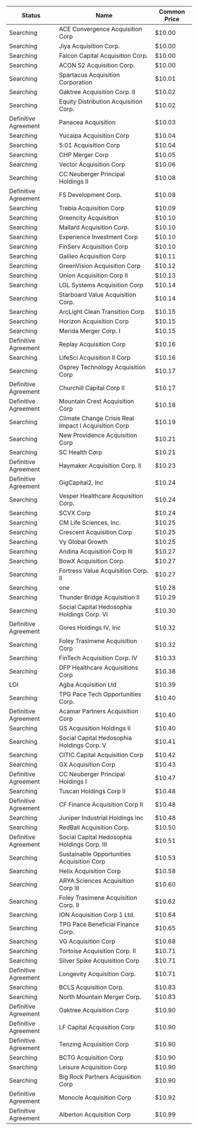 Status               | Name                                                 | Common Price 
-------------------- | ---------------------------------------------------- | -------------
Searching            | ACE Convergence Acquisition Corp                     | $10.00       
Searching            | Jiya Acquisition Corp.                               | $10.00       
Searching            | Falcon Capital Acquisition Corp.                     | $10.00       
Searching            | ACON S2 Acquisition Corp.                            | $10.00       
Searching            | Spartacus Acquisition Corporation                    | $10.01       
Searching            | Oaktree Acquisition Corp. II                         | $10.02       
Searching            | Equity Distribution Acquisition Corp.                | $10.02       
Definitive Agreement | Panacea Acquisition                                  | $10.03       
Searching            | Yucaipa Acquisition Corp                             | $10.04       
Searching            | 5:01 Acquisition Corp                                | $10.04       
Searching            | CHP Merger Corp                                      | $10.05       
Searching            | Vector Acquisition Corp                              | $10.06       
Searching            | CC Neuberger Principal Holdings II                   | $10.08       
Definitive Agreement | FS Development Corp.                                 | $10.08       
Searching            | Trebia Acquisition Corp                              | $10.09       
Searching            | Greencity Acquisition                                | $10.10       
Searching            | Mallard Acquisition Corp.                            | $10.10       
Searching            | Experience Investment Corp                           | $10.10       
Searching            | FinServ Acquisition Corp                             | $10.10       
Searching            | Galileo Acquisition Corp                             | $10.11       
Searching            | GreenVision Acquisition Corp                         | $10.12       
Searching            | Union Acquisition Corp II                            | $10.13       
Searching            | LGL Systems Acquisition Corp                         | $10.14       
Searching            | Starboard Value Acquisition Corp.                    | $10.14       
Searching            | ArcLight Clean Transition Corp                       | $10.15       
Searching            | Horizon Acquisition Corp                             | $10.15       
Searching            | Merida Merger Corp. I                                | $10.15       
Definitive Agreement | Replay Acquisition Corp                              | $10.16       
Searching            | LifeSci Acquisition II Corp                          | $10.16       
Searching            | Osprey Technology Acquisition Corp                   | $10.17       
Definitive Agreement | Churchill Capital Corp II                            | $10.17       
Definitive Agreement | Mountain Crest Acquisition Corp                      | $10.18       
Searching            | Climate Change Crisis Real Impact I Acquisition Corp | $10.19       
Searching            | New Providence Acquisition Corp                      | $10.21       
Searching            | SC Health Corp                                       | $10.21       
Definitive Agreement | Haymaker Acquisition Corp. II                        | $10.23       
Definitive Agreement | GigCapital2, Inc                                     | $10.24       
Searching            | Vesper Healthcare Acquisition Corp.                  | $10.24       
Searching            | SCVX Corp                                            | $10.24       
Searching            | CM Life Sciences, Inc.                               | $10.25       
Searching            | Crescent Acquisition Corp                            | $10.25       
Searching            | Vy Global Growth                                     | $10.25       
Searching            | Andina Acquisition Corp III                          | $10.27       
Searching            | BowX Acquisition Corp.                               | $10.27       
Searching            | Fortress Value Acquisition Corp. II                  | $10.27       
Searching            | one                                                  | $10.28       
Searching            | Thunder Bridge Acquisition II                        | $10.29       
Searching            | Social Capital Hedosophia Holdings Corp. VI          | $10.30       
Definitive Agreement | Gores Holdings IV, Inc                               | $10.32       
Searching            | Foley Trasimene Acquisition Corp                     | $10.32       
Searching            | FinTech Acquisition Corp. IV                         | $10.33       
Searching            | DFP Healthcare Acquisitions Corp                     | $10.38       
LOI                  | Agba Acquisition Ltd                                 | $10.39       
Searching            | TPG Pace Tech Opportunities Corp.                    | $10.40       
Definitive Agreement | Acamar Partners Acquisition Corp                     | $10.40       
Searching            | GS Acquisition Holdings II                           | $10.40       
Searching            | Social Capital Hedosophia Holdings Corp. V           | $10.41       
Searching            | CITIC Capital Acquisition Corp                       | $10.42       
Searching            | GX Acquisition Corp                                  | $10.43       
Definitive Agreement | CC Neuberger Principal Holdings I                    | $10.47       
Searching            | Tuscan Holdings Corp II                              | $10.48       
Definitive Agreement | CF Finance Acquisition Corp II                       | $10.48       
Searching            | Juniper Industrial Holdings Inc                      | $10.48       
Searching            | RedBall Acquisition Corp.                            | $10.50       
Definitive Agreement | Social Capital Hedosophia Holdings Corp. III         | $10.51       
Searching            | Sustainable Opportunities Acquisition Corp           | $10.53       
Searching            | Helix Acquisition Corp                               | $10.58       
Searching            | ARYA Sciences Acquisition Corp III                   | $10.60       
Searching            | Foley Trasimene Acquisition Corp. II                 | $10.62       
Searching            | ION Acquisition Corp 1 Ltd.                          | $10.64       
Searching            | TPG Pace Beneficial Finance Corp.                    | $10.65       
Searching            | VG Acquisition Corp                                  | $10.68       
Searching            | Tortoise Acquisition Corp. II                        | $10.71       
Searching            | Silver Spike Acquisition Corp                        | $10.71       
Definitive Agreement | Longevity Acquisition Corp.                          | $10.71       
Searching            | BCLS Acquisition Corp.                               | $10.83       
Searching            | North Mountain Merger Corp.                          | $10.83       
Definitive Agreement | Oaktree Acquisition Corp                             | $10.90       
Definitive Agreement | LF Capital Acquisition Corp                          | $10.90       
Definitive Agreement | Tenzing Acquisition Corp                             | $10.90       
Searching            | BCTG Acquisition Corp                                | $10.90       
Searching            | Leisure Acquisition Corp                             | $10.90       
Searching            | Big Rock Partners Acquisition Corp                   | $10.90       
Definitive Agreement | Monocle Acquisition Corp                             | $10.92       
Definitive Agreement | Alberton Acquisition Corp                            | $10.99       
